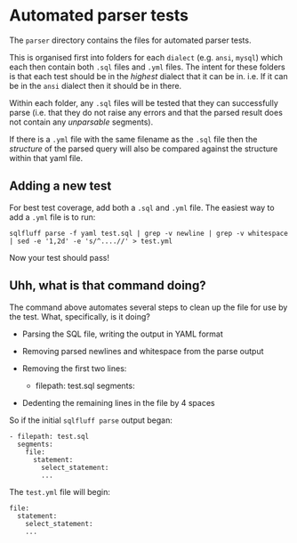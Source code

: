 # Automated parser tests

The `parser` directory contains the files for automated parser tests.

This is organised first into folders for each `dialect` (e.g. `ansi`, `mysql`)
which each then contain both `.sql` files and `.yml` files. The intent for these
folders is that each test should be in the _highest_ dialect that it can be in. i.e.
If it can be in the `ansi` dialect then it should be in there.

Within each folder, any `.sql` files will be tested that they can
successfully parse (i.e. that they do not raise any errors
and that the parsed result does not contain any _unparsable_ segments).

If there is a `.yml` file with the same filename as the `.sql` file
then the _structure_ of the parsed query will also be compared against the structure
within that yaml file.

## Adding a new test

For best test coverage, add both a `.sql` and `.yml` file. The easiest way to
add a `.yml` file is to run:

    sqlfluff parse -f yaml test.sql | grep -v newline | grep -v whitespace | sed -e '1,2d' -e 's/^....//' > test.yml
  
Now your test should pass!

## Uhh, what is that command doing?

The command above automates several steps to clean up the file for use by the
test. What, specifically, is it doing?

* Parsing the SQL file, writing the output in YAML format
* Removing parsed newlines and whitespace from the parse output 
* Removing the first two lines:


    - filepath: test.sql
      segments:
      
* Dedenting the remaining lines in the file by 4 spaces

So if the initial `sqlfluff parse` output began:

    - filepath: test.sql
      segments:
        file:
          statement:
            select_statement:
            ...

The `test.yml` file will begin:

    file:
      statement:
        select_statement:
        ...